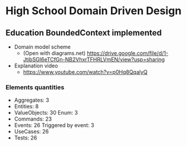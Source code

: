 # High School Domain Driven Design
## Education BoundedContext implemented

- Domain model scheme
    - (Open with diagrams.net) https://drive.google.com/file/d/1-JtibSGI6eTCfGn-NB2VhxrTFHRLVmEN/view?usp=sharing
- Explanation video
    - https://www.youtube.com/watch?v=p0Hq8QqalyQ

### Elements  quantities

- Aggregates: 3
- Entities: 8
- ValueObjects: 30
    Enum: 3
- Commands: 23
- Events: 26
    Triggered by event: 3
- UseCases: 26
- Tests: 26
